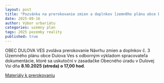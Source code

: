 ```yaml
---
layout: post
title: "Pozvánka na prerokovanie zmien a doplnkov [zemn0ho plánu obce Dulova Ves"
date: 2025-09-16
author: Výbor urbariátu
categories: uzemny plan
tags: 2025 pozemky reality
published: true
---
```


OBEC DULOVA VES zvoláva prerokovanie Návrhu zmien a doplnkov č. 3 Územného plánu obce Dulova Ves s odborným
výkladom spracovateľa dokumentácie, ktoré sa uskutoční v zasadačke Obecného úradu v Dulovej Vsi dňa **8.10.2025 (streda) o 17,00 hod**.


[Materiály k prerokovaniu](https://www.dulovaves.sk/oznamy/oznamenie-prerokovanie-navrhu-zmien-a-doplnkov-c--3-uzemneho-planu-obce-dulova-ves.html)

